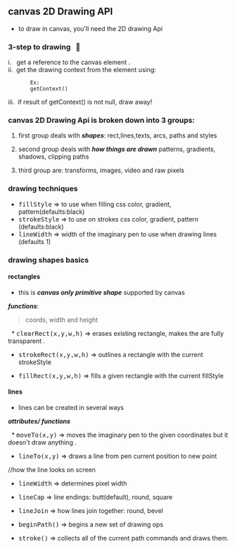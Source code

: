 ## canvas 2D Drawing API

- to draw in canvas, you'll need the 2D drawing Api

### 3-step to drawing &nbsp; :monkey:

i.   get a reference to the canvas element .    
ii. &nbsp;get the drawing context from the element using:     
```   
       Ex:
       getContext()   
```       

iii.&nbsp; if result of getContext() is not null, draw away!       



### canvas 2D Drawing Api is broken down into 3 groups:

1. first group deals with ***shapes***: rect,lines,texts, arcs, paths and styles

2. second group deals with ***how things are drawn***
   patterns, gradients, shadows, clipping paths
   
3. third group are: transforms, images, video and raw pixels   


### drawing techniques

- <kbd>fillStyle</kbd>   => to use when filling css color, gradient, pattern(defaults:black)
- <kbd>strokeStyle</kbd> => to use on strokes css color, gradient, pattern (defaults:black)
- <kbd>lineWidth</kbd>   => width of the imaginary pen to use when drawing lines (defaults 1)


### drawing shapes basics

#### rectangles
- this is ***canvas only primitive shape*** supported by canvas

___functions___:

> coords, width and height
   
   * <kbd>clearRect(x,y,w,h)</kbd>  => erases existing rectangle, makes the are fully transparent . 
     
   * <kbd>strokeRect(x,y,w,h)</kbd> => outlines a rectangle with the current strokeStyle
   
   * <kbd>fillRect(x,y,w,h)</kbd>   => fills a given rectangle with the current fillStyle
   
   
#### lines
- lines can be created in several ways

___attributes/ functions___

   * <kbd>moveTo(x,y)</kbd> => moves the imaginary pen to the given coordinates but it doesn't draw anything . 
                      
   * <kbd>lineTo(x,y)</kbd> => draws a line from pen current position to new point
   
   //how the line looks on screen
   * <kbd>lineWidth</kbd>   => determines pixel width
   * <kbd>lineCap</kbd>     => line endings: butt(default), round, square 
   * <kbd>lineJoin</kbd>    => how lines join together: round, bevel
   
   * <kbd>beginPath()</kbd> => begins a new set of drawing ops
   * <kbd>stroke()</kbd>    => collects all of the current path commands and draws them. 
   
   
   
   
   
   
   
   
   
   
   
   
   
   
   
   
   
   
   













